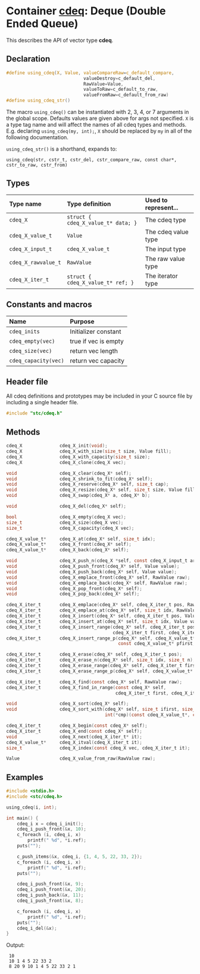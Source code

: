 # Container [cdeq](../stc/cdeq.h): Deque (Double Ended Queue)

This describes the API of vector type **cdeq**.

## Declaration

```c
#define using_cdeq(X, Value, valueCompareRaw=c_default_compare,
                             valueDestroy=c_default_del,
                             RawValue=Value,
                             valueToRaw=c_default_to_raw,
                             valueFromRaw=c_default_from_raw)
#define using_cdeq_str()
```
The macro `using_cdeq()` can be instantiated with 2, 3, 4, or 7 arguments in the global scope.
Defaults values are given above for args not specified. `X` is a type tag name and
will affect the names of all cdeq types and methods. E.g. declaring `using_cdeq(my, int);`, `X` should
be replaced by `my` in all of the following documentation.

`using_cdeq_str()` is a shorthand, expands to:
```
using_cdeq(str, cstr_t, cstr_del, cstr_compare_raw, const char*, cstr_to_raw, cstr_from)
```

## Types

| Type name            | Type definition                     | Used to represent...   |
|:---------------------|:------------------------------------|:-----------------------|
| `cdeq_X`             | `struct { cdeq_X_value_t* data; }`  | The cdeq type          |
| `cdeq_X_value_t`     | `Value`                             | The cdeq value type    |
| `cdeq_X_input_t`     | `cdeq_X_value_t`                    | The input type         |
| `cdeq_X_rawvalue_t`  | `RawValue`                          | The raw value type     |
| `cdeq_X_iter_t`      | `struct { cdeq_X_value_t* ref; }`   | The iterator type      |

## Constants and macros

| Name                       | Purpose              |
|:---------------------------|:---------------------|
|  `cdeq_inits`              | Initializer constant |
|  `cdeq_empty(vec)`         | true if vec is empty |
|  `cdeq_size(vec)`          | return vec length    |
|  `cdeq_capacity(vec)`      | return vec capacity  |


## Header file

All cdeq definitions and prototypes may be included in your C source file by including a single header file.

```c
#include "stc/cdeq.h"
```
## Methods

```c
cdeq_X              cdeq_X_init(void);
cdeq_X              cdeq_X_with_size(size_t size, Value fill);
cdeq_X              cdeq_X_with_capacity(size_t size);
cdeq_X              cdeq_X_clone(cdeq_X vec);

void                cdeq_X_clear(cdeq_X* self);
void                cdeq_X_shrink_to_fit(cdeq_X* self);
void                cdeq_X_reserve(cdeq_X* self, size_t cap);
void                cdeq_X_resize(cdeq_X* self, size_t size, Value fill);
void                cdeq_X_swap(cdeq_X* a, cdeq_X* b);

void                cdeq_X_del(cdeq_X* self);

bool                cdeq_X_empty(cdeq_X vec);
size_t              cdeq_X_size(cdeq_X vec);
size_t              cdeq_X_capacity(cdeq_X vec);

cdeq_X_value_t*     cdeq_X_at(cdeq_X* self, size_t idx);
cdeq_X_value_t*     cdeq_X_front(cdeq_X* self);
cdeq_X_value_t*     cdeq_X_back(cdeq_X* self);

void                cdeq_X_push_n(cdeq_X *self, const cdeq_X_input_t arr[], size_t size);
void                cdeq_X_push_front(cdeq_X* self, Value value);
void                cdeq_X_push_back(cdeq_X* self, Value value);
void                cdeq_X_emplace_front(cdeq_X* self, RawValue raw);
void                cdeq_X_emplace_back(cdeq_X* self, RawValue raw);
void                cdeq_X_pop_front(cdeq_X* self);
void                cdeq_X_pop_back(cdeq_X* self);

cdeq_X_iter_t       cdeq_X_emplace(cdeq_X* self, cdeq_X_iter_t pos, RawValue raw);
cdeq_X_iter_t       cdeq_X_emplace_at(cdeq_X* self, size_t idx, RawValue raw);
cdeq_X_iter_t       cdeq_X_insert(cdeq_X* self, cdeq_X_iter_t pos, Value value);
cdeq_X_iter_t       cdeq_X_insert_at(cdeq_X* self, size_t idx, Value value);
cdeq_X_iter_t       cdeq_X_insert_range(cdeq_X* self, cdeq_X_iter_t pos,
                                        cdeq_X_iter_t first, cdeq_X_iter_t finish);
cdeq_X_iter_t       cdeq_X_insert_range_p(cdeq_X* self, cdeq_X_value_t* pos,
                                          const cdeq_X_value_t* pfirst, const cdeq_X_value_t* pfinish);

cdeq_X_iter_t       cdeq_X_erase(cdeq_X* self, cdeq_X_iter_t pos);
cdeq_X_iter_t       cdeq_X_erase_n(cdeq_X* self, size_t idx, size_t n);
cdeq_X_iter_t       cdeq_X_erase_range(cdeq_X* self, cdeq_X_iter_t first, cdeq_X_iter_t finish);
cdeq_X_iter_t       cdeq_X_erase_range_p(cdeq_X* self, cdeq_X_value_t* pfirst, cdeq_X_value_t* pfinish);

cdeq_X_iter_t       cdeq_X_find(const cdeq_X* self, RawValue raw);
cdeq_X_iter_t       cdeq_X_find_in_range(const cdeq_X* self,
                                         cdeq_X_iter_t first, cdeq_X_iter_t finish, RawValue raw);

void                cdeq_X_sort(cdeq_X* self);
void                cdeq_X_sort_with(cdeq_X* self, size_t ifirst, size_t ifinish,
                                     int(*cmp)(const cdeq_X_value_t*, const cdeq_X_value_t*));

cdeq_X_iter_t       cdeq_X_begin(const cdeq_X* self);
cdeq_X_iter_t       cdeq_X_end(const cdeq_X* self);
void                cdeq_X_next(cdeq_X_iter_t* it);
cdeq_X_value_t*     cdeq_X_itval(cdeq_X_iter_t it);
size_t              cdeq_X_index(const cdeq_X vec, cdeq_X_iter_t it);

Value               cdeq_X_value_from_raw(RawValue raw);
```

## Examples
```c
#include <stdio.h>
#include <stc/cdeq.h>

using_cdeq(i, int);

int main() {
    cdeq_i x = cdeq_i_init();
    cdeq_i_push_front(&x, 10);
    c_foreach (i, cdeq_i, x)
        printf(" %d", *i.ref);
    puts("");

    c_push_items(&x, cdeq_i, {1, 4, 5, 22, 33, 2});
    c_foreach (i, cdeq_i, x)
        printf(" %d", *i.ref);
    puts("");

    cdeq_i_push_front(&x, 9);
    cdeq_i_push_front(&x, 20);
    cdeq_i_push_back(&x, 11);
    cdeq_i_push_front(&x, 8);

    c_foreach (i, cdeq_i, x)
        printf(" %d", *i.ref);
    puts("");
    cdeq_i_del(&x);
}
```
Output:
```
 10
 10 1 4 5 22 33 2
 8 20 9 10 1 4 5 22 33 2 1
```
